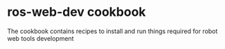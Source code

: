 # ros-web-dev cookbook

The cookbook contains recipes to install and run things required for robot web tools development
